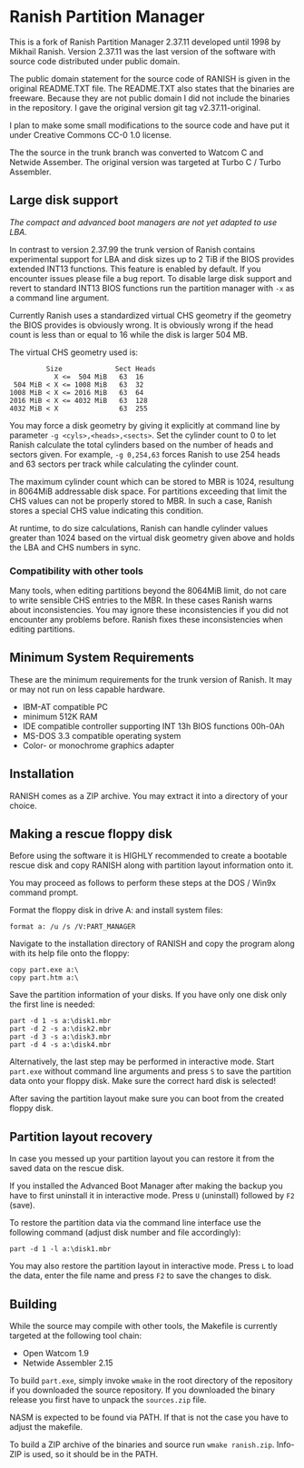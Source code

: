 # Ranish Partition Manager
This is a fork of Ranish Partition Manager 2.37.11 developed until 1998
by Mikhail Ranish. Version 2.37.11 was the last version of the software with
source code distributed under public domain.

The public domain statement for the source code of RANISH is given in the
original README.TXT file. The README.TXT also states that the binaries are
freeware. Because they are not public domain I did not include the binaries
in the repository. I gave the original version git tag v2.37.11-original.

I plan to make some small modifications to the source code and have put it
under Creative Commons CC-0 1.0 license.

The the source in the trunk branch was converted to Watcom C and Netwide
Assember. The original version was targeted at Turbo C / Turbo Assembler.


## Large disk support
*The compact and advanced boot managers are not yet adapted to use LBA.*

In contrast to version 2.37.99 the trunk version of Ranish contains
experimental support for LBA and disk sizes up to 2 TiB if the BIOS provides
extended INT13 functions. This feature is enabled by default. If you encounter
issues please file a bug report. To disable large disk support and revert to
standard INT13 BIOS functions run the partition manager with `-x` as a command
line argument.

Currently Ranish uses a standardized virtual CHS geometry if the geometry the
BIOS provides is obviously wrong. It is obviously wrong if the head count is
less than or equal to 16 while the disk is larger 504 MB.

The virtual CHS geometry used is:
```
         Size             Sect Heads
           X <=  504 MiB   63  16 
 504 MiB < X <= 1008 MiB   63  32
1008 MiB < X <= 2016 MiB   63  64
2016 MiB < X <= 4032 MiB   63  128
4032 MiB < X               63  255
```

You may force a disk geometry by giving it explicitly at command line by
parameter `-g <cyls>,<heads>,<sects>`. Set the cylinder count to 0 to let
Ranish calculate the total cylinders based on the number of heads and sectors
given. For example, `-g 0,254,63` forces Ranish to use 254 heads and 63 sectors
per track while calculating the cylinder count.

The maximum cylinder count which can be stored to MBR is 1024, resultung in
8064MiB addressable disk space. For partitions exceeding that limit the CHS
values can not be properly stored to MBR. In such a case, Ranish stores a
special CHS value indicating this condition.

At runtime, to do size calculations, Ranish can handle cylinder values greater
than 1024 based on the virtual disk geometry given above and holds the LBA and
CHS numbers in sync.

### Compatibility with other tools
Many tools, when editing partitions beyond the 8064MiB limit, do not care to
write sensible CHS entries to the MBR. In these cases Ranish warns about
inconsistencies. You may ignore these inconsistencies if you did not encounter
any problems before. Ranish fixes these inconsistencies when editing
partitions.

## Minimum System Requirements
These are the minimum requirements for the trunk version of Ranish. It may
or may not run on less capable hardware.

 * IBM-AT compatible PC
 * minimum 512K RAM
 * IDE compatible controller supporting INT 13h BIOS functions 00h-0Ah
 * MS-DOS 3.3 compatible operating system
 * Color- or monochrome graphics adapter


## Installation
RANISH comes as a ZIP archive. You may extract it into a directory of your
choice.


## Making a rescue floppy disk
Before using the software it is HIGHLY recommended to create a bootable
rescue disk and copy RANISH along with partition layout information onto
it.

You may proceed as follows to perform these steps at the DOS / Win9x command
prompt.

Format the floppy disk in drive A: and install system files:

    format a: /u /s /V:PART_MANAGER

Navigate to the installation directory of RANISH and copy the program
along with its help file onto the floppy:

    copy part.exe a:\
    copy part.htm a:\

Save the partition information of your disks. If you have only one disk
only the first line is needed:

    part -d 1 -s a:\disk1.mbr
    part -d 2 -s a:\disk2.mbr
    part -d 3 -s a:\disk3.mbr
    part -d 4 -s a:\disk4.mbr

Alternatively, the last step may be performed in interactive mode.
Start `part.exe` without command line arguments and press `S` to save
the partition data onto your floppy disk. Make sure the correct 
hard disk is selected!

After saving the partition layout make sure you can boot from the
created floppy disk.


## Partition layout recovery
In case you messed up your partition layout you can restore it from the
saved data on the rescue disk.

If you installed the Advanced Boot Manager after making the backup you
have to first uninstall it in interactive mode. Press `U` (uninstall)
followed by `F2` (save).

To restore the partition data via the command line interface use the
following command (adjust disk number and file accordingly):

    part -d 1 -l a:\disk1.mbr

You may also restore the partition layout in interactive mode. Press
`L` to load the data, enter the file name and press `F2` to save
the changes to disk.


## Building
While the source may compile with other tools, the Makefile is currently
targeted at the following tool chain:

 * Open Watcom 1.9
 * Netwide Assembler 2.15

To build `part.exe`, simply invoke `wmake` in the root directory of the
repository if you downloaded the source repository. If you downloaded the
binary release you first have to unpack the `sources.zip` file.

NASM is expected to be found via PATH. If that is not the case
you have to adjust the makefile.

To build a ZIP archive of the binaries and source run `wmake ranish.zip`.
Info-ZIP is used, so it should be in the PATH.
